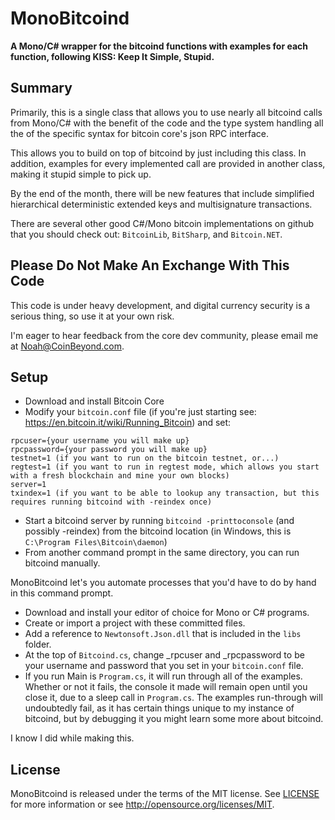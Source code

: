 MonoBitcoind
============

**A Mono/C# wrapper for the bitcoind functions with examples for each function, following KISS: Keep It Simple, Stupid.**

Summary
-------
Primarily, this is a single class that allows you to use nearly all bitcoind calls from Mono/C# with the benefit of the code and the type system handling all the of the specific syntax for bitcoin core's json RPC interface.  

This allows you to build on top of bitcoind by just including this class.  In addition, examples for every implemented call are provided in another class, making it stupid simple to pick up.

By the end of the month, there will be new features that include simplified hierarchical deterministic extended keys and multisignature transactions.

There are several other good C#/Mono bitcoin implementations on github that you should check out:
`BitcoinLib`, `BitSharp`, and `Bitcoin.NET`.


Please Do Not Make An Exchange With This Code
---------------------------------------------
This code is under heavy development, and digital currency security is a serious thing, so use it at your own risk.  

I'm eager to hear feedback from the core dev community, please email me at Noah@CoinBeyond.com.


Setup
-----

- Download and install Bitcoin Core
- Modify your `bitcoin.conf` file (if you're just starting see: https://en.bitcoin.it/wiki/Running_Bitcoin) and set:
```
rpcuser={your username you will make up}
rpcpassword={your password you will make up}
testnet=1 (if you want to run on the bitcoin testnet, or...)
regtest=1 (if you want to run in regtest mode, which allows you start with a fresh blockchain and mine your own blocks)
server=1
txindex=1 (if you want to be able to lookup any transaction, but this requires running bitcoind with -reindex once)
```
- Start a bitcoind server by running `bitcoind -printtoconsole` (and possibly -reindex) from the bitcoind location (in Windows, this is `C:\Program Files\Bitcoin\daemon`)
- From another command prompt in the same directory, you can run bitcoind manually.  

MonoBitcoind let's you automate processes that you'd have to do by hand in this command prompt.

- Download and install your editor of choice for Mono or C# programs.
- Create or import a project with these committed files.
- Add a reference to `Newtonsoft.Json.dll` that is included in the `libs` folder.
- At the top of `Bitcoind.cs`, change _rpcuser and _rpcpassword to be your username and password that you set in your `bitcoin.conf` file.
- If you run Main is `Program.cs`, it will run through all of the examples.  Whether or not it fails, the console it made will remain open until you close it, due to a sleep call in `Program.cs`.  The examples run-through will undoubtedly fail, as it has certain things unique to my instance of bitcoind, but by debugging it you might learn some more about bitcoind.

I know I did while making this.


License
-------

MonoBitcoind is released under the terms of the MIT license. See [LICENSE](LICENSE) for more information or see http://opensource.org/licenses/MIT.

